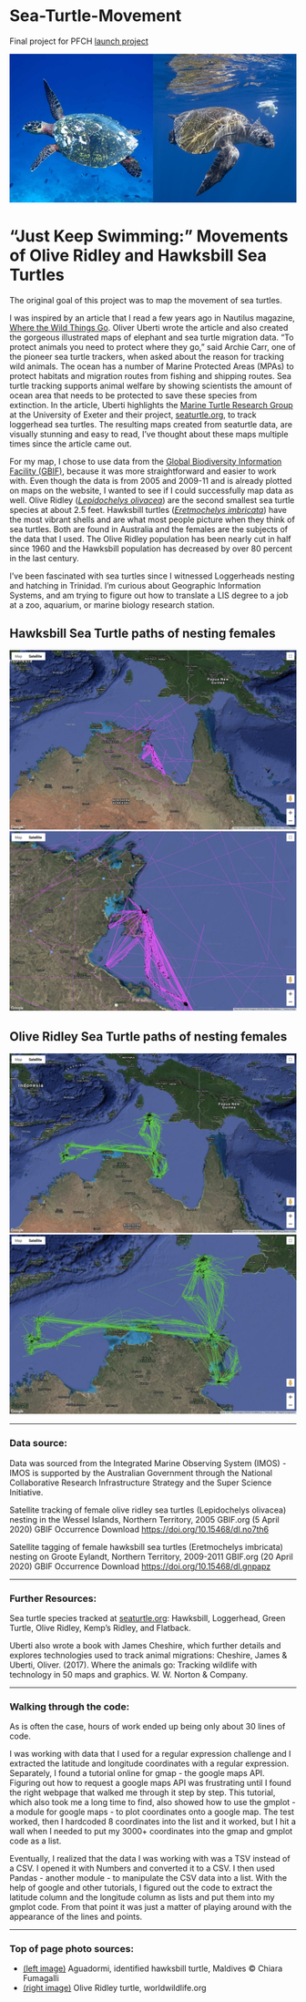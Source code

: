 # Sea-Turtle-Movement
Final project for PFCH
[launch project](https://hmklise.github.io/)

![turtles](https://raw.githubusercontent.com/hmklise/Sea-Turtle-Movement/master/images/turtles2.jpg)

# “Just Keep Swimming:” Movements of Olive Ridley and Hawksbill Sea Turtles

The original goal of this project was to map the movement of sea turtles.

I was inspired by an article that I read a few years ago in Nautilus magazine, [Where the Wild Things Go](http://nautil.us/issue/51/limits/where-the-wild-things-go). Oliver Uberti wrote the article and also created the gorgeous illustrated maps of elephant and sea turtle migration data. “To protect animals you need to protect where they go,” said Archie Carr, one of the pioneer sea turtle trackers, when asked about the reason for tracking wild animals. The ocean has a number of Marine Protected Areas (MPAs) to protect habitats and migration routes from fishing and shipping routes. Sea turtle tracking supports animal welfare by showing scientists the amount of ocean area that needs to be protected to save these species from extinction. In the article, Uberti highlights the [Marine Turtle Research Group](http://www.seaturtle.org/mtrg/) at the University of Exeter and their project, [seaturtle.org](http://seaturtle.org/tracking/), to track loggerhead sea turtles. The resulting maps created from seaturtle data, are visually stunning and easy to read, I’ve thought about these maps multiple times since the article came out.

For my map, I chose to use data from the [Global Biodiversity Information Facility (GBIF)](https://www.gbif.org/), because it was more straightforward and easier to work with. Even though the data is from 2005 and 2009-11 and is already plotted on maps on the website, I wanted to see if I could successfully map data as well. Olive Ridley ([*Lepidochelys olivacea*]( https://www.gbif.org/dataset/e9493ed6-55ba-43e8-bcda-fef47ba441e3)) are the second smallest sea turtle species at about 2.5 feet. Hawksbill turtles ([*Eretmochelys imbricata*](https://www.gbif.org/dataset/dab5a4c8-2dd8-48cc-8960-4be487d8995a)) have the most vibrant shells and are what most people picture when they think of sea turtles. Both are found in Australia and the females are the subjects of the data that I used. The Olive Ridley population has been nearly cut in half since 1960 and the Hawksbill population has decreased by over 80 percent in the last century.

I’ve been fascinated with sea turtles since I witnessed Loggerheads nesting and hatching in Trinidad. I’m curious about Geographic Information Systems, and am trying to figure out how to translate a LIS degree to a job at a zoo, aquarium, or marine biology research station.

## Hawksbill Sea Turtle paths of nesting females





![Hawksbill1](https://raw.githubusercontent.com/hmklise/Sea-Turtle-Movement/master/images/hawksbill2.jpg)
![hawksbill2](https://raw.githubusercontent.com/hmklise/Sea-Turtle-Movement/master/images/hawksbill1.jpg)






## Olive Ridley Sea Turtle paths of nesting females

![olive ridley1](https://raw.githubusercontent.com/hmklise/Sea-Turtle-Movement/master/images/oliveridley1.jpg)
![olive ridley2](https://raw.githubusercontent.com/hmklise/Sea-Turtle-Movement/master/images/oliveridley2.jpg)

---
### Data source:

Data was sourced from the Integrated Marine Observing System (IMOS) - IMOS is supported by the Australian Government through the National Collaborative Research Infrastructure Strategy and the Super Science Initiative.

Satellite tracking of female olive ridley sea turtles (Lepidochelys olivacea) nesting in the Wessel Islands, Northern Territory, 2005
GBIF.org (5 April 2020) GBIF Occurrence Download https://doi.org/10.15468/dl.no7th6

Satellite tagging of female hawksbill sea turtles (Eretmochelys imbricata) nesting on Groote Eylandt, Northern Territory, 2009-2011
GBIF.org (20 April 2020) GBIF Occurrence Download https://doi.org/10.15468/dl.gnpapz

-----
### Further Resources:
Sea turtle species tracked at  [seaturtle.org]( http://www.seaturtle.org/tracking/): Hawksbill, Loggerhead, Green Turtle, Olive Ridley, Kemp’s Ridley, and Flatback.

Uberti also wrote a book with James Cheshire, which further details and explores technologies used to track animal migrations: Cheshire, James & Uberti, Oliver. (2017). Where the animals go: Tracking wildlife with technology in 50 maps and graphics. W. W. Norton & Company.

---
### Walking through the code:

As is often the case, hours of work ended up being only about 30 lines of code.

I was working with data that I used for a regular expression challenge and I extracted the latitude and longitude coordinates with a regular expression. Separately, I found a tutorial online for gmap - the google maps API. Figuring out how to request a google maps API was frustrating until I found the right webpage that walked me through it step by step. This tutorial, which also took me a long time to find, also showed how to use the gmplot - a module for google maps - to plot coordinates onto a google map. The test worked, then I hardcoded 8 coordinates into the list and it worked, but I hit a wall when I needed to put my 3000+ coordinates into the gmap and gmplot code as a list.

Eventually, I realized that the data I was working with was a TSV instead of a CSV. I opened it with Numbers and converted it to a CSV. I then used Pandas - another module - to manipulate the CSV data into a list. With the help of google and other tutorials, I figured out the code to extract the latitude column and the longitude column as lists and put them into my gmplot code. From that point it was just a matter of playing around with the appearance of the lines and points.

----
### Top of page photo sources:

* [(left image)](https://oliveridleyproject.org/hawksbill-turtle) Aguadormi, identified hawksbill turtle, Maldives © Chiara Fumagalli
* [(right image)](https://www.worldwildlife.org/species/olive-ridley-turtle) Olive Ridley turtle, worldwildlife.org 
